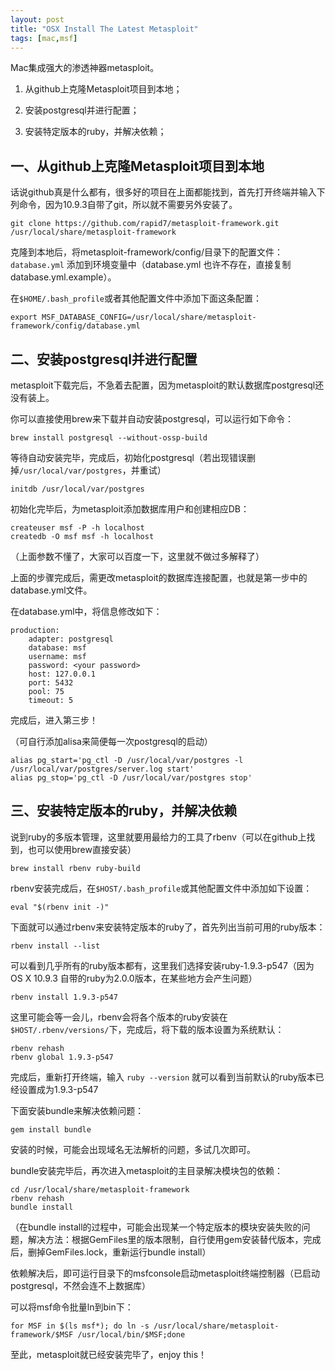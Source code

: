 ```yaml
---
layout: post
title: "OSX Install The Latest Metasploit"
tags: [mac,msf]
---
```



Mac集成强大的渗透神器metasploit。

1. 从github上克隆Metasploit项目到本地；

2. 安装postgresql并进行配置；

3. 安装特定版本的ruby，并解决依赖；

## 一、从github上克隆Metasploit项目到本地
话说github真是什么都有，很多好的项目在上面都能找到，首先打开终端并输入下列命令，因为10.9.3自带了git，所以就不需要另外安装了。

    git clone https://github.com/rapid7/metasploit-framework.git /usr/local/share/metasploit-framework

克隆到本地后，将metasploit-framework/config/目录下的配置文件：``database.yml`` 添加到环境变量中（database.yml 也许不存在，直接复制database.yml.example）。

在``$HOME/.bash_profile``或者其他配置文件中添加下面这条配置：

    export MSF_DATABASE_CONFIG=/usr/local/share/metasploit-framework/config/database.yml

## 二、安装postgresql并进行配置
metasploit下载完后，不急着去配置，因为metasploit的默认数据库postgresql还没有装上。

你可以直接使用brew来下载并自动安装postgresql，可以运行如下命令：

    brew install postgresql --without-ossp-build

等待自动安装完毕，完成后，初始化postgresql（若出现错误删掉``/usr/local/var/postgres``，并重试）

    initdb /usr/local/var/postgres

初始化完毕后，为metasploit添加数据库用户和创建相应DB：

    createuser msf -P -h localhost    
    createdb -O msf msf -h localhost

（上面参数不懂了，大家可以百度一下，这里就不做过多解释了）

上面的步骤完成后，需更改metasploit的数据库连接配置，也就是第一步中的database.yml文件。

在database.yml中，将信息修改如下：

    production:  
        adapter: postgresql  
        database: msf  
        username: msf  
        password: <your password>  
        host: 127.0.0.1  
        port: 5432  
        pool: 75  
        timeout: 5

完成后，进入第三步！

（可自行添加alisa来简便每一次postgresql的启动）

    alias pg_start='pg_ctl -D /usr/local/var/postgres -l /usr/local/var/postgres/server.log start'  
    alias pg_stop='pg_ctl -D /usr/local/var/postgres stop'

## 三、安装特定版本的ruby，并解决依赖
说到ruby的多版本管理，这里就要用最给力的工具了rbenv（可以在github上找到，也可以使用brew直接安装）

    brew install rbenv ruby-build

rbenv安装完成后，在``$HOST/.bash_profile``或其他配置文件中添加如下设置：

    eval "$(rbenv init -)"

下面就可以通过rbenv来安装特定版本的ruby了，首先列出当前可用的ruby版本：

    rbenv install --list

可以看到几乎所有的ruby版本都有，这里我们选择安装ruby-1.9.3-p547（因为OS X 10.9.3 自带的ruby为2.0.0版本，在某些地方会产生问题）

    rbenv install 1.9.3-p547

这里可能会等一会儿，rbenv会将各个版本的ruby安装在``$HOST/.rbenv/versions/``下，完成后，将下载的版本设置为系统默认：

    rbenv rehash  
    rbenv global 1.9.3-p547

完成后，重新打开终端，输入 ``ruby --version`` 就可以看到当前默认的ruby版本已经设置成为1.9.3-p547

下面安装bundle来解决依赖问题：

    gem install bundle

安装的时候，可能会出现域名无法解析的问题，多试几次即可。

bundle安装完毕后，再次进入metasploit的主目录解决模块包的依赖：

    cd /usr/local/share/metasploit-framework  
    rbenv rehash  
    bundle install

（在bundle install的过程中，可能会出现某一个特定版本的模块安装失败的问题，解决方法：根据GemFiles里的版本限制，自行使用gem安装替代版本，完成后，删掉GemFiles.lock，重新运行bundle install）

依赖解决后，即可运行目录下的msfconsole启动metasploit终端控制器（已启动postgresql，不然会连不上数据库）

可以将msf命令批量ln到bin下：

    for MSF in $(ls msf*); do ln -s /usr/local/share/metasploit-framework/$MSF /usr/local/bin/$MSF;done

至此，metasploit就已经安装完毕了，enjoy this！